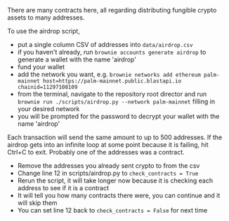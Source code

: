 There are many contracts here, all regarding distributing fungible crypto assets to many addresses.

To use the airdrop script, 
- put a single column CSV of addresses into `data/airdrop.csv`
- if you haven't already, run `brownie accounts generate airdrop` to generate a wallet with the name 'airdrop'
- fund your wallet
- add the network you want, e.g. `brownie networks add ethereum palm-mainnet host=https://palm-mainnet.public.blastapi.io chainid=11297108109`
- from the terminal, navigate to the repository root director and run `brownie run ./scripts/airdrop.py --network palm-mainnet` filling in your desired network
- you will be prompted for the password to decrypt your wallet with the name 'airdrop'

Each transaction will send the same amount to up to 500 addresses. If the airdrop gets into an infinite loop at some point because it is failing, hit Ctrl+C to exit. Probably one of the addresses was a contract. 
- Remove the addresses you already sent crypto to from the csv
- Change line 12 in scripts/airdrop.py to `check_contracts = True`
- Rerun the script, it will take longer now because it is checking each address to see if it is a contract
- It will tell you how many contracts there were, you can continue and it will skip them
- You can set line 12 back to `check_contracts = False` for next time

